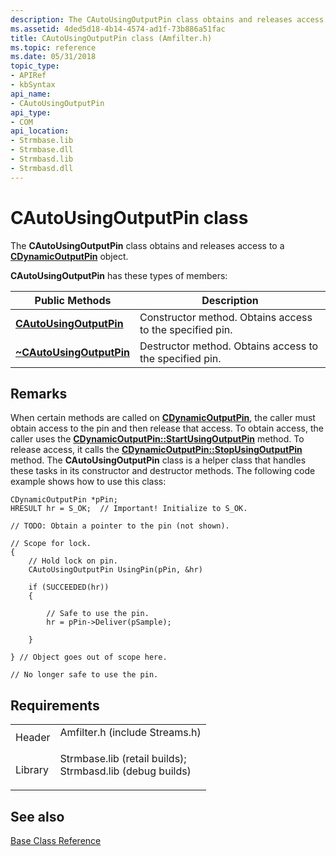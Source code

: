 ```yaml
---
description: The CAutoUsingOutputPin class obtains and releases access to a CDynamicOutputPin object.
ms.assetid: 4ded5d18-4b14-4574-ad1f-73b886a51fac
title: CAutoUsingOutputPin class (Amfilter.h)
ms.topic: reference
ms.date: 05/31/2018
topic_type: 
- APIRef
- kbSyntax
api_name: 
- CAutoUsingOutputPin
api_type: 
- COM
api_location: 
- Strmbase.lib
- Strmbase.dll
- Strmbasd.lib
- Strmbasd.dll
---
```


# CAutoUsingOutputPin class

The **CAutoUsingOutputPin** class obtains and releases access to a [**CDynamicOutputPin**](cdynamicoutputpin.md) object.

**CAutoUsingOutputPin** has these types of members:



| Public Methods                                                           | Description                                              |
|--------------------------------------------------------------------------|----------------------------------------------------------|
| [**CAutoUsingOutputPin**](cautousingoutputpin-cautousingoutputpin.md)   | Constructor method. Obtains access to the specified pin. |
| [**~CAutoUsingOutputPin**](cautousingoutputpin--cautousingoutputpin.md) | Destructor method. Obtains access to the specified pin.  |



 

## Remarks

When certain methods are called on [**CDynamicOutputPin**](cdynamicoutputpin.md), the caller must obtain access to the pin and then release that access. To obtain access, the caller uses the [**CDynamicOutputPin::StartUsingOutputPin**](cdynamicoutputpin-startusingoutputpin.md) method. To release access, it calls the [**CDynamicOutputPin::StopUsingOutputPin**](cdynamicoutputpin-stopusingoutputpin.md) method. The **CAutoUsingOutputPin** class is a helper class that handles these tasks in its constructor and destructor methods. The following code example shows how to use this class:


```
CDynamicOutputPin *pPin;
HRESULT hr = S_OK;  // Important! Initialize to S_OK.

// TODO: Obtain a pointer to the pin (not shown).

// Scope for lock.
{
    // Hold lock on pin.
    CAutoUsingOutputPin UsingPin(pPin, &hr)

    if (SUCCEEDED(hr)) 
    {

        // Safe to use the pin.
        hr = pPin->Deliver(pSample);

    }

} // Object goes out of scope here.

// No longer safe to use the pin.
```



## Requirements



|                    |                                                                                                                                                                                            |
|--------------------|--------------------------------------------------------------------------------------------------------------------------------------------------------------------------------------------|
| Header<br/>  | <dl> <dt>Amfilter.h (include Streams.h)</dt> </dl>                                                                                  |
| Library<br/> | <dl> <dt>Strmbase.lib (retail builds); </dt> <dt>Strmbasd.lib (debug builds)</dt> </dl> |



## See also

<dl> <dt>

[Base Class Reference](base-class-reference.md)
</dt> </dl>

 

 




